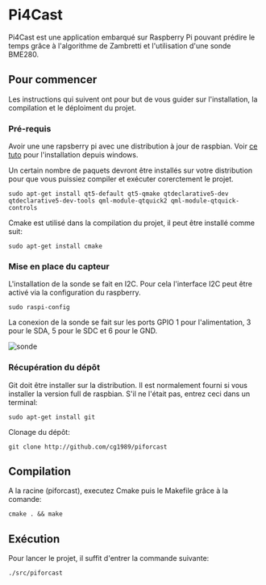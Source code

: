 # Pi4Cast

Pi4Cast est une application embarqué sur Raspberry Pi pouvant prédire le temps grâce à l'algorithme de Zambretti et l'utilisation d'une sonde BME280.

## Pour commencer

Les instructions qui suivent ont pour but de vous guider sur l'installation, la compilation et le déploiment du projet.


### Pré-requis

Avoir une une rapsberry pi avec une distribution à jour de raspbian. Voir  [ce tuto](https://raspbian-france.fr/creez-carte-sd-raspbian-raspberry-pi-windows/) pour l'installation depuis windows.

Un certain nombre de paquets devront être installés sur votre distribution pour que vous puissiez compiler et exécuter corerctement le projet.

```
sudo apt-get install qt5-default qt5-qmake qtdeclarative5-dev qtdeclarative5-dev-tools qml-module-qtquick2 qml-module-qtquick-controls
```

Cmake est utilisé dans la compilation du projet, il peut être installé comme suit:

```
sudo apt-get install cmake
```

### Mise en place du capteur



L'installation de la sonde se fait en I2C. Pour cela l'interface I2C peut être activé via la configuration du raspberry.

```
sudo raspi-config
```
La conexion de la sonde se fait sur les ports GPIO 1 pour l'alimentation, 3 pour le SDA, 5 pour le SDC et 6 pour le GND.

![sonde](https://user-images.githubusercontent.com/11860095/38394384-1899c3d4-38e3-11e8-8f8d-a93918971773.png)


### Récupération du dépôt

Git doit être installer sur la distribution. Il est normalement fourni si vous installer la version full de raspbian. S'il ne l'était pas, entrez ceci dans un terminal:

```
sudo apt-get install git
```

Clonage du dépôt:

```
git clone http://github.com/cg1989/piforcast
```

## Compilation

A la racine (piforcast), executez Cmake puis le Makefile grâce à la comande:

```
cmake . && make
```


## Exécution

Pour lancer le projet, il suffit d'entrer la commande suivante:

```
./src/piforcast
```


